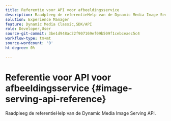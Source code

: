 ```yaml
---
title: Referentie voor API voor afbeeldingsservice
description: Raadpleeg de referentieHelp van de Dynamic Media Image Serving API.
solution: Experience Manager
feature: Dynamic Media Classic,SDK/API
role: Developer,User
source-git-commit: 3be1d948ac22f907169ef09b509f1cebceaec5c4
workflow-type: tm+mt
source-wordcount: '0'
ht-degree: 0%

---
```



# Referentie voor API voor afbeeldingsservice {#image-serving-api-reference}

Raadpleeg de referentieHelp van de Dynamic Media Image Serving API.
